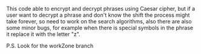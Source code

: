 This code able to encrypt and decrypt phrases using Caesar cipher, but if a user want to decrypt a phrase and don't know the shift the process might take forever, so need to work on the search algorithms, 
also there are also some minor bugs, for example when there is special symbols in the phrase it replace it with the letter "z".  

P.S. Look for the workZone branch
